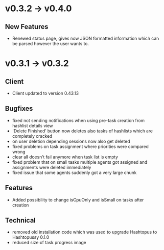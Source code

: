 # v0.3.2 -> v0.4.0

## New Features

- Renewed status page, gives now JSON formatted information which can be parsed however the user wants to.

# v0.3.1 -> v0.3.2

## Client

- Client updated to version 0.43.13

## Bugfixes

- fixed not sending notifications when using pre-task creation from hashlist details view
- 'Delete Finished' button now deletes also tasks of hashlists which are completely cracked
- on user deletion depending sessions now also get deleted
- fixed problems on task assignment where priorities were compared wrong
- clear all doesn't fail anymore when task list is empty
- fixed problem that on small tasks multiple agents got assigned and assignments were deleted immediately
- fixed issue that some agents suddenly got a very large chunk

## Features

- Added possibility to change isCpuOnly and isSmall on tasks after creation

## Technical

- removed old installation code which was used to upgrade Hashtopus to Hashtopussy 0.1.0
- reduced size of task progress image


